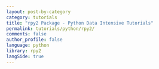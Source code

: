 ```yaml
---
layout: post-by-category
category: tutorials
title: "rpy2 Package - Python Data Intensive Tutorials"
permalink: tutorials/python/rpy2/
comments: false
author_profile: false
language: python
library: rpy2
langSide: true
---
```

